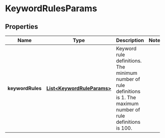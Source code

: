 
# KeywordRulesParams

## Properties
Name | Type | Description | Notes
------------ | ------------- | ------------- | -------------
**keywordRules** | [**List&lt;KeywordRuleParams&gt;**](KeywordRuleParams.md) | Keyword rule definitions. The minimum number of rule definitions is 1. The maximum number of rule definitions is 100. | 



